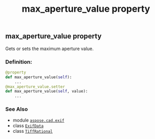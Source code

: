 ﻿---
title: max_aperture_value property
second_title: Aspose.CAD for Python via .NET API References
description: 
type: docs
weight: 840
url: /python-net/aspose.cad.exif/exifdata/max_aperture_value/
is_root: false
---

## max_aperture_value property


Gets or sets the maximum aperture value.
### Definition:
```python
@property
def max_aperture_value(self):
    ...
@max_aperture_value.setter
def max_aperture_value(self, value):
    ...
```

### See Also
* module [`aspose.cad.exif`](../../)
* class [`ExifData`](/cad/python-net/aspose.cad.exif/exifdata)
* class [`TiffRational`](/cad/python-net/aspose.cad.fileformats.tiff/tiffrational)
